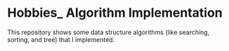# Hobbies_ Algorithm Implementation
This repository shows some data structure algorithms (like searching, sorting, and tree) that I implemented.
